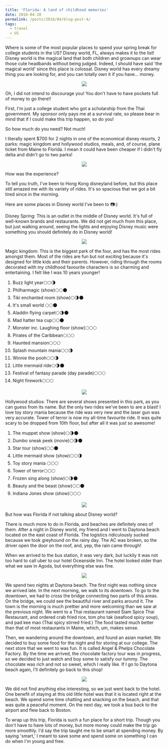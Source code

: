 ```yaml
---
title: 'Florida: A land of childhood memories'
date: 2018-04-20
permalink: /posts/2018/04/blog-post-4/
tags:
  - travel
  - US
---
```


Where is some of the most popular places to spend your spring break for college students in the US? Disney world, FL, always makes it to the list! Disney world is the magical land that both children and grownups can wear those cute headbands without being judged. Indeed, I should have said 'the magical world' since this place is colossal. Disney world has every dreamy thing you are looking for, and you can totally own it if you have... money. 

<p align="center">
  <img src="/images/FL1.png">
</p>

Oh, I did not intend to discourage you! You don't have to have pockets full of money to go there!! 

First, I'm just a college student who got a scholarship from the Thai government. My sponsor only pays me at a survival rate, so please bear in mind that if I could make this trip happen, so do you!

So how much do you need?
Not much! 

I literally spent $700 for 2 nights in one of the economical disney resorts, 2 parks: magic kingdom and hollywood studios, meals, and, of course, plane ticket from Maine to Florida. I mean it could have been cheaper if I didn't fly delta and didn't go to two parks!

<p align="center">
  <img src="/images/FL2.png">
</p>


How was the experience?

To tell you truth, I've been to Hong Kong disneyland before, but this place still amazed me with its variety of rides. It's so spacious that we got a bit tired since in the morning. 

Here are some places in Disney world I've been to 📷:)




Disney Spring: 
This is an outlet in the middle of Disney world. It's full of well-known brands and restaurants. We did not get much from this place, but just walking around, seeing the lights and enjoying Disney music were something you should definitely do in Disney world! 


<p align="center">
  <img src="/images/FL3.png">
</p>



Magic kingdom: 
This is the biggest park of the four, and has the most rides amongst them. Most of the rides are fun but not exciting because it's designed for little kids and their parents. However, riding through the rooms decorated with my childhood favourite characters is so charming and entertaining. I felt like I was 10 years younger!

1. Buzz light year🌕🌕🌗
2.  Philharmagic (show)🌕🌕🌑
3. Tiki enchanted room (show)🌕🌗🌑
4. It's small world 🌕🌕🌑
5. Aladdin flying carpet🌕🌗🌑
6. Mad hatter tea cup🌕🌕🌑
7. Monster inc. Laughing floor (show)🌕🌕🌕
8. Pirates of the Caribbean🌕🌕🌕
9. Haunted mansion🌕🌕🌕
10. Splash mountain mania🌕🌕🌗
11. Winnie the pooh🌕🌕🌗
12. Little mermaid ride🌕🌗🌑
13. Festival of fantasy parade (day parade)🌕🌕🌕
14. Night firework🌕🌕🌕


<p align="center">
  <img src="/images/FL4.png">
</p>


Hollywood studios:
There are several shows presented in this park, as you can guess from its name. But the only two rides we've been to are a blast! I love toy story mania because the ride was very new and the laser gun was very accurate. Tower of terror is now my all-time favourite ride. It was quite scary to be dropped from 10th floor, but after all it was just so awesome!

1. The muppet show (show)🌕🌗🌑
2. Dumbo sneak peek (movie)🌕🌗🌑
3. Star tour (show)🌕🌕🌑
4. Little mermaid show (show)🌕🌕🌗
5. Toy story mania 🌕🌕🌕
6. Tower of terror🌕🌕🌕
7. Frozen sing along (show)🌕🌗🌑
8. Beauty and the beast (show)🌕🌕🌑
9. Indiana Jones show (show)🌕🌕🌕

<p align="center">
  <img src="/images/FL5.png">
</p>

But how was Florida if not talking about Disney world? 

There is much more to do in Florida, and beaches are definitely ones of them. After a night in Disney world, my friend and I went to Daytona beach located on the east coast of Florida. The logistics ridiculously sucked because we took greyhound on the rainy day. The AC was broken, so the driver open the door on the roof, and, yep, the rain came through! 

When we arrived to the bus station, it was very dark, but luckily it was not too hard to call uber to our hotel Oceanside Inn. The hotel looked older than what we saw in Agoda, but everything else was fine.

<p align="center">
  <img src="/images/FL6.png">
</p>


We spend two nights at Daytona beach. The first night was nothing since we arrived late. In the next morning, we walk to its downtown. To go to the downtown, we had to cross the bridge connecting two parts of this areas. On the bridge, we could see the beautiful river and parks around it. The town is the morning is much prettier and more welcoming than we saw at the previous night. We went to a Thai restaurant named Siam Spice Thai Restaurant, and ordered crab fried rice, tom pho tak (seafood spicy soup), and pad kee mao (Thai spicy stirred fried.) The food tasted much better than that of most restaurants in Maine, which, um, makes sense.

Then, we wandering around the downtown, and found an asian market. We decided to buy some food for the night and for storing at our college. The next store that we went to was fun. It is called Angel & Phelps Chocolate Factory. By the time we arrived, the chocolate factory tour was in progress, so we decided to just watch and buy some to satisfy our tummy.  The chocolate was rich and not so sweet, which I really like. If I go to Daytona beach again, I'll definitely go back to this shop!


<p align="center">
  <img src="/images/FL7.png">
</p>


We did not find anything else interesting, so we just went back to the hotel. One benefit of staying at this old little hotel was that it is located right at the beach. We spend some time chatting and snacking on the beach, and that was quite a peaceful moment. On the next day, we took a bus back to the airport and flew back to Boston.

To wrap up this trip, Florida is such a fun place for a short trip. Though you don't have to have lots of money, but more money could make the trip go more smoothly. 
I'd say the trip taught me to be smart at spending money. By saying 'smart,' I meant to save some and spend some on something I can do when I'm young and free.
